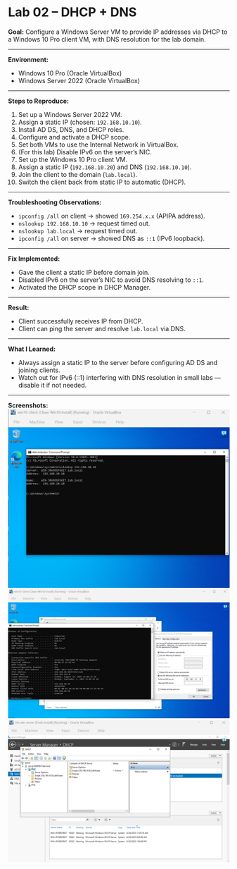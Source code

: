 # Lab 02 – DHCP + DNS

**Goal:**
Configure a Windows Server VM to provide IP addresses via DHCP to a Windows 10 Pro client VM, with DNS resolution for the lab domain.

---

**Environment:**

* Windows 10 Pro (Oracle VirtualBox)
* Windows Server 2022 (Oracle VirtualBox)

---

**Steps to Reproduce:**

1. Set up a Windows Server 2022 VM.
2. Assign a static IP (chosen: `192.168.10.10`).
3. Install AD DS, DNS, and DHCP roles.
4. Configure and activate a DHCP scope.
5. Set both VMs to use the Internal Network in VirtualBox.
6. (For this lab) Disable IPv6 on the server’s NIC.
7. Set up the Windows 10 Pro client VM.
8. Assign a static IP (`192.168.10.20`) and DNS (`192.168.10.10`).
9. Join the client to the domain (`lab.local`).
10. Switch the client back from static IP to automatic (DHCP).

---

**Troubleshooting Observations:**

* `ipconfig /all` on client → showed `169.254.x.x` (APIPA address).
* `nslookup 192.168.10.10` → request timed out.
* `nslookup lab.local` → request timed out.
* `ipconfig /all` on server → showed DNS as `::1` (IPv6 loopback).

---

**Fix Implemented:**

* Gave the client a static IP before domain join.
* Disabled IPv6 on the server’s NIC to avoid DNS resolving to `::1`.
* Activated the DHCP scope in DHCP Manager.

---

**Result:**

* Client successfully receives IP from DHCP.
* Client can ping the server and resolve `lab.local` via DNS.

---

**What I Learned:**

* Always assign a static IP to the server before configuring AD DS and joining clients.
* Watch out for IPv6 (::1) interfering with DNS resolution in small labs — disable it if not needed.

---

**Screenshots:**
![DNS Config](./screenshots/DNS.png)
![DHCP Config](./screenshots/DHCP.png)
![DHCP Scope](./screenshots/SCOPE.png)

